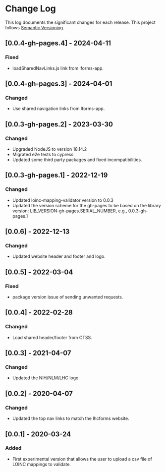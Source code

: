 # Change Log

This log documents the significant changes for each release.
This project follows [Semantic Versioning](http://semver.org/).

## [0.0.4-gh-pages.4] - 2024-04-11
### Fixed
- loadSharedNavLinks.js link from lforms-app.

## [0.0.4-gh-pages.3] - 2024-04-01
### Changed
- Use shared navigation links from lforms-app.

## [0.0.3-gh-pages.2] - 2023-03-30
### Changed
- Upgraded NodeJS to version 18.14.2
- Migrated e2e tests to cypress
- Updated some third party packages and fixed incompatibilities.

## [0.0.3-gh-pages.1] - 2022-12-19
### Changed
 - Updated loinc-mapping-validator version to 0.0.3
 - Updated the version scheme for the gh-pages to be based on the library version:
   LIB_VERSION-gh-pages.SERIAL_NUMBER, e.g., 0.0.3-gh-pages.1

## [0.0.6] - 2022-12-13
### Changed
 - Updated website header and footer and logo.

## [0.0.5] - 2022-03-04
### Fixed
- package version issue of sending unwanted requests.

## [0.0.4] - 2022-02-28
### Changed
- Load shared header/footer from CTSS.

## [0.0.3] - 2021-04-07
### Changed
- Updated the NIH/NLM/LHC logo

## [0.0.2] - 2020-04-07
### Changed
- Updated the top nav links to match the lhcforms website.

## [0.0.1] - 2020-03-24
### Added
- First experimental version that allows the user to upload a csv file of LOINC
  mappings to validate.
